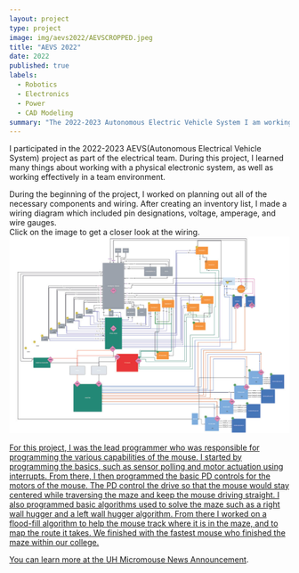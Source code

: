 ```yaml
---
layout: project
type: project
image: img/aevs2022/AEVSCROPPED.jpeg
title: "AEVS 2022"
date: 2022
published: true
labels:
  - Robotics
  - Electronics
  - Power
  - CAD Modeling
summary: "The 2022-2023 Autonomous Electric Vehicle System I am working on. Part of the electrical team."
---
```



I participated in the 2022-2023 AEVS(Autonomous Electrical Vehicle System) project as part of the electrical team. During this project, I learned many things about working with a physical electronic system, as well as working effectively in a team environment. 

During the beginning of the project, I worked on planning out all of the necessary components and wiring.  After creating an inventory list, I made a wiring diagram which included pin designations, voltage, amperage, and wire gauges.  
Click on the image to get a closer look at the wiring. <a href=http://www.adobe.com/prodlist.pdf>
<img class="img-fluid" src="../img/aevs2022/wiringdiagram.jpg">

For this project, I was the lead programmer who was responsible for programming the various capabilities of the mouse.  I started by programming the basics, such as sensor polling and motor actuation using interrupts.  From there, I then programmed the basic PD controls for the motors of the mouse.  The PD control the drive so that the mouse would stay centered while traversing the maze and keep the mouse driving straight.  I also programmed basic algorithms used to solve the maze such as a right wall hugger and a left wall hugger algorithm.  From there I worked on a flood-fill algorithm to help the mouse track where it is in the maze, and to map the route it takes.  We finished with the fastest mouse who finished the maze within our college.


You can learn more at the [UH Micromouse News Announcement](https://manoa.hawaii.edu/news/article.php?aId=2857).
